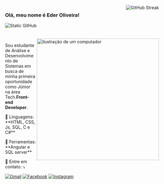 <img align='right' src="https://github-readme-stats-git-main-rafaelalexandrino.vercel.app/api/top-langs/?username=ederwinnicius&show_icons=true&theme=radical&layout=compact" alt="GitHub Streak" >

### Olá, meu nome é Eder Oliveira!

<img src="https://img.shields.io/static/v1?label=Overview&message=SEUNOME&color=f8efd4&style=for-the-badge&logo=GitHub" alt="Static GitHub">

<br>
<br>
<br>

<img src="https://raw.githubusercontent.com/MicaelliMedeiros/micaellimedeiros/master/image/computer-illustration.png" alt="ilustração de um computador" min-width="400px" max-width="400px" width="400px" align="right">

<p align="left"> 
  Sou estudante de Análise e Desenvolvimento de Sistemas em busca de minha primeira oportunidade
como Júnior na área Tech.<strong>Front-end Developer</strong>.<br>
</p>

<p align="left">
  🦄 Linguagens: **HTML, CSS, Js, SQL, C e C#**
</p>

<p align="left">
  💼 Ferramentas: **Angular e SQL server**
</p>

<p align="left">
  💌 Entre em contato: ⤵️
</p>

<p align="left">
  <a href="malito:eder-winnicius@hotmail.com" title="E-mail">
  <img src="https://img.shields.io/badge/-Gmail-FF0000?style=flat-square&labelColor=FF0000&logo=gmail&logoColor=white&link=LINK-DO-SEU-GMAIL" alt="Gmail"/></a>
  <a href="https://linkedin.com/in/eder-winnicius" title="LinkedIn">
  <img src="https://img.shields.io/badge/-Facebook-3b5998?style=flat-square&labelColor=3b5998&logo=facebook&logoColor=white&link=LINK-DO-SEU-FACEBOOK" alt="Facebook"/></a>
  <a href="#" title="Instagram">
  <img src="https://img.shields.io/badge/-Instagram-DF0174?style=flat-square&labelColor=DF0174&logo=instagram&logoColor=white&link=LINK-DO-SEU-INSTAGRAM" alt="Instagram"/></a>
</p>